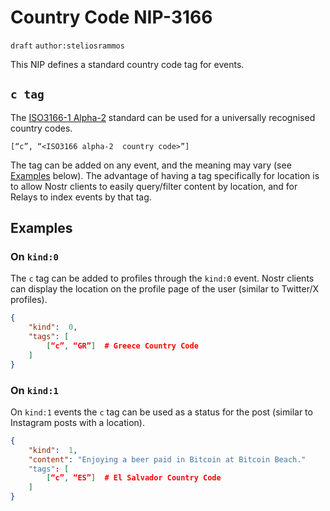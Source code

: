 # Country Code NIP-3166

`draft` `author:steliosrammos`

This NIP defines a standard country code tag for events.

## `c tag`

The [ISO3166-1 Alpha-2](https://en.wikipedia.org/wiki/ISO_3166-2) standard can be used for a universally recognised country codes.

`[“c”, “<ISO3166 alpha-2  country code>”]`

The tag can be added on any event, and the meaning may vary (see [Examples](#examples) below). The advantage of having a tag specifically for location is to allow Nostr clients to easily query/filter content by location, and for Relays to index events by that tag.

## Examples

### On `kind:0`

The `c` tag can be added to profiles through the `kind:0` event. Nostr clients can display the location on the profile page of the user (similar to Twitter/X profiles).

```json
{
	"kind":  0,
	"tags": [
		[“c”, “GR”]  # Greece Country Code
	]
}
```

### On `kind:1`

On `kind:1` events the `c` tag can be used as a status for the post (similar to Instagram posts with a location).

```json
{
	"kind":  1,
	"content": "Enjoying a beer paid in Bitcoin at Bitcoin Beach."
	"tags": [
		[“c”, “ES”]  # El Salvador Country Code
	]
}
```

